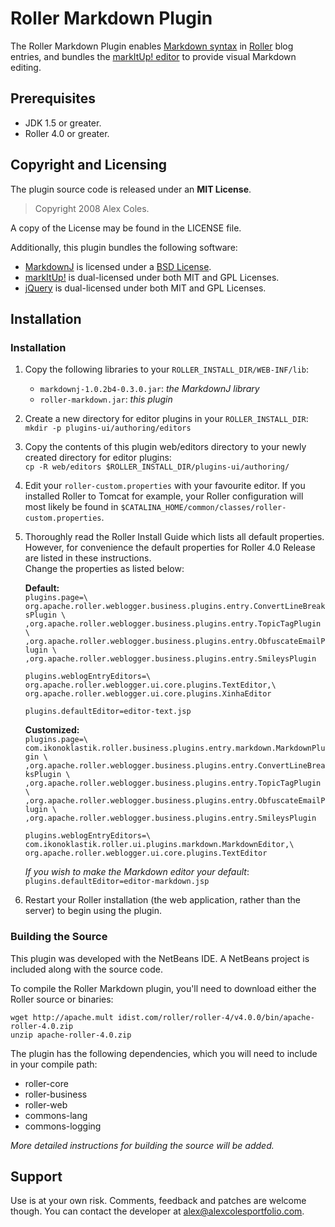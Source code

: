 Roller Markdown Plugin
======================

The Roller Markdown Plugin enables [Markdown syntax][markdown] in 
[Roller][roller] blog entries, and bundles the [markItUp! editor][markitup] to 
provide visual Markdown editing.

Prerequisites
-------------

* JDK 1.5 or greater.
* Roller 4.0 or greater.

Copyright and Licensing
-----------------------

The plugin source code is released under an **MIT License**.

> Copyright 2008 Alex Coles.

A copy of the License may be found in the LICENSE file.

Additionally, this plugin bundles the following software:

* [MarkdownJ][markdownj] is licensed under a [BSD License][bsd-license].
* [markItUp!][markitup] is dual-licensed under both MIT and GPL Licenses.
* [jQuery][jquery] is dual-licensed under both MIT and GPL Licenses.

Installation
------------

### Installation

1.  Copy the following libraries to your `ROLLER_INSTALL_DIR/WEB-INF/lib`:
    *  `markdownj-1.0.2b4-0.3.0.jar`: _the MarkdownJ library_
    *  `roller-markdown.jar`: _this plugin_
    
2.  Create a new directory for editor plugins in your `ROLLER_INSTALL_DIR`:  
    `mkdir -p plugins-ui/authoring/editors`
    
3.  Copy the contents of this plugin web/editors directory to your newly created
    directory for editor plugins:  
    `cp -R web/editors $ROLLER_INSTALL_DIR/plugins-ui/authoring/`
    
4.  Edit your `roller-custom.properties` with your favourite editor. If you
    installed Roller to Tomcat for example, your Roller configuration will
    most likely be found in `$CATALINA_HOME/common/classes/roller-custom.properties`.

5.  Thoroughly read the Roller Install Guide which lists all default properties.
    However, for convenience the default properties for Roller 4.0 Release are
    listed in these instructions.  
    Change the properties as listed below:
    
    **Default:**  
    `plugins.page=\
    org.apache.roller.weblogger.business.plugins.entry.ConvertLineBreaksPlugin \
    ,org.apache.roller.weblogger.business.plugins.entry.TopicTagPlugin \
    ,org.apache.roller.weblogger.business.plugins.entry.ObfuscateEmailPlugin \
    ,org.apache.roller.weblogger.business.plugins.entry.SmileysPlugin`

    `plugins.weblogEntryEditors=\
    org.apache.roller.weblogger.ui.core.plugins.TextEditor,\
    org.apache.roller.weblogger.ui.core.plugins.XinhaEditor`
    
    `plugins.defaultEditor=editor-text.jsp`

    **Customized:**  
    `plugins.page=\
    com.ikonoklastik.roller.business.plugins.entry.markdown.MarkdownPlugin \
    ,org.apache.roller.weblogger.business.plugins.entry.ConvertLineBreaksPlugin \
    ,org.apache.roller.weblogger.business.plugins.entry.TopicTagPlugin \
    ,org.apache.roller.weblogger.business.plugins.entry.ObfuscateEmailPlugin \
    ,org.apache.roller.weblogger.business.plugins.entry.SmileysPlugin`
    
    `plugins.weblogEntryEditors=\
    com.ikonoklastik.roller.ui.plugins.markdown.MarkdownEditor,\
    org.apache.roller.weblogger.ui.core.plugins.TextEditor`

    *If you wish to make the Markdown editor your default*:
    `plugins.defaultEditor=editor-markdown.jsp`

6.  Restart your Roller installation (the web application, rather than the
    server) to begin using the plugin.

### Building the Source

This plugin was developed with the NetBeans IDE. A NetBeans project is included
along with the source code.

To compile the Roller Markdown plugin, you'll need to download either the Roller
source or binaries:

    wget http://apache.mult	idist.com/roller/roller-4/v4.0.0/bin/apache-roller-4.0.zip
    unzip apache-roller-4.0.zip

The plugin has the following dependencies, which you will need to include in
your compile path:

* roller-core
* roller-business
* roller-web
* commons-lang
* commons-logging

_More detailed instructions for building the source will be added._

Support
-------

Use is at your own risk. Comments, feedback and patches are welcome though. You
can contact the developer at <alex@alexcolesportfolio.com>.


[roller]: http://rollerweblogger.org
[markdown]: http://daringfireball.net/projects/markdown/
[markdownj]: http://sourceforge.net/projects/markdownj/
[markitup]: http://markitup.jaysalvat.com
[jquery]: http://jquery.com/
[bsd-license]: http://www.opensource.org/licenses/bsd-license.php
